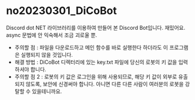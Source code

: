 # no20230301_DiCoBot
 Discord dot NET 라이브러리를 이용하여 만들어 본 Discord Bot입니다.
 재밌어요. async 문법에 안 익숙해서 조금 괴로울 뿐.
 - 주의할 점 : 파일을 다운로드하고 메인 함수를 바로 실행한다 하더라도 이 프로그램은 실행되지 않을 것입니다.
 - 해결 방법 : DiCoBot 디렉터리에 있는 key.txt 파일에 당신의 로봇의 키 값을 입력하셔야 합니다.
 - 주의할 점 2 : 로봇의 키 값은 로그인을 위해 사용되므로, 해당 키 값이 외부로 유출되지 않도록, 보안에 신경써야 합니다. 아니면 다른 다른 사람이 여러분의  로봇을 강탈할 수 있을테니까요.
